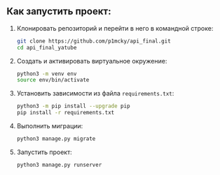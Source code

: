 ## Как запустить проект:

1. Клонировать репозиторий и перейти в него в командной строке:

    ```sh
    git clone https://github.com/p1mcky/api_final.git
    cd api_final_yatube
    ```

2. Создать и активировать виртуальное окружение:

    ```sh
    python3 -m venv env
    source env/bin/activate
    ```

3. Установить зависимости из файла `requirements.txt`:

    ```sh
    python3 -m pip install --upgrade pip
    pip install -r requirements.txt
    ```

4. Выполнить миграции:

    ```sh
    python3 manage.py migrate
    ```

5. Запустить проект:

    ```sh
    python3 manage.py runserver
    ```

